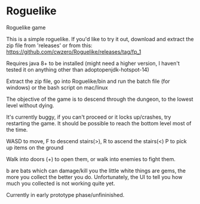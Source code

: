 # Roguelike

Roguelike game

This is a simple roguelike.  If you'd like to try it out, download and extract the zip file from 'releases' or from this: https://github.com/cwzero/Roguelike/releases/tag/fp_1

Requires java 8+ to be installed (might need a higher version, I haven't tested it on anything other than adoptopenjdk-hotspot-14)

Extract the zip file, go into Roguelike/bin and run the batch file (for windows) or the bash script on mac/linux

The objective of the game is to descend through the dungeon, to the lowest level without dying.

It's currently buggy, if you can't proceed or it locks up/crashes, try restarting the game.  It should be possible to reach the bottom level most of the time.

WASD to move, F to descend stairs(>), R to ascend the stairs(<)
P to pick up items on the ground

Walk into doors (+) to open them, or walk into enemies to fight them.

b are bats which can damage/kill you
the little white things are gems, the more you collect the better you do.  Unfortunately, the UI to tell you how much you collected is not working quite yet.

Currently in early prototype phase/unfininished.

